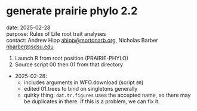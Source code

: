 # generate prairie phylo 2.2

date: 2025-02-28  
purpose: Rules of Life root trait analyses  
contact: Andrew Hipp <ahipp@mortonarb.org>, Nicholas Barber <nbarber@sdsu.edu>  

1.  Launch R from root position (PRAIRIE-PHYLO)
2.  Source script 00 then 01 from that directory

* 2025-02-28:
  - includes arguments in WFO.download (script `00`)
  - edited 01.trees to bind on singletons generally
  - quirky thing: `dat.tr.figures` uses the accepted name, so there may be duplicates in there. If this is a problem, we can fix it.  